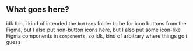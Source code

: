 ## What goes here?

idk tbh, i kind of intended the `buttons` folder to be for icon buttons from the
Figma, but I also put non-button icons here, but I also put some icon-like Figma
components in `components`, so idk, kind of arbitrary where things go i guess
